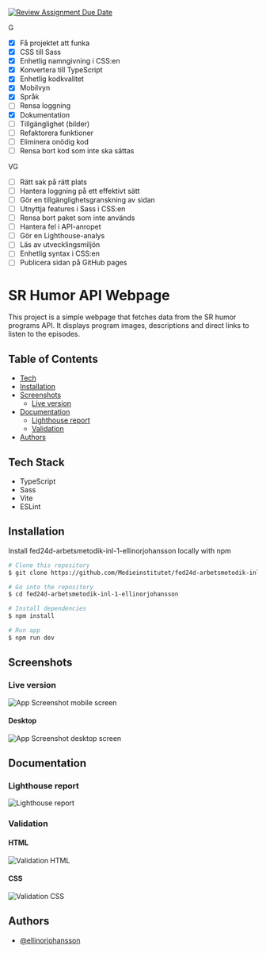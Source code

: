 [![Review Assignment Due Date](https://classroom.github.com/assets/deadline-readme-button-22041afd0340ce965d47ae6ef1cefeee28c7c493a6346c4f15d667ab976d596c.svg)](https://classroom.github.com/a/Bzh4RYwL)

G
- [x] Få projektet att funka
- [x] CSS till Sass
- [x] Enhetlig namngivning i CSS:en
- [x] Konvertera till TypeScript
- [x] Enhetlig kodkvalitet
- [x] Mobilvyn
- [x] Språk
- [ ] Rensa loggning
- [x] Dokumentation
- [ ] Tillgänglighet (bilder)
- [ ] Refaktorera funktioner
- [ ] Eliminera onödig kod
- [ ] Rensa bort kod som inte ska sättas
  
VG
- [ ] Rätt sak på rätt plats
- [ ] Hantera loggning på ett effektivt sätt
- [ ] Gör en tillgänglighetsgranskning av sidan
- [ ] Utnyttja features i Sass i CSS:en
- [ ] Rensa bort paket som inte används
- [ ] Hantera fel i API-anropet
- [ ] Gör en Lighthouse-analys
- [ ] Läs av utvecklingsmiljön
- [ ] Enhetlig syntax i CSS:en
- [ ] Publicera sidan på GitHub pages

# SR Humor API Webpage

This project is a simple webpage that fetches data from the SR humor programs API. It displays program images, descriptions and direct links to listen to the episodes.

## Table of Contents

- [Tech](#tech)
- [Installation](#installation)
- [Screenshots](#screenshots)
  - [Live version](#live-version)
- [Documentation](#documentation)
  - [Lighthouse report](#lighthouse-report)
  - [Validation](#validation)
- [Authors](#authors)

## Tech Stack

- TypeScript
- Sass
- Vite
- ESLint

## Installation

Install fed24d-arbetsmetodik-inl-1-ellinorjohansson locally with npm

```bash
# Clone this repository
$ git clone https://github.com/Medieinstitutet/fed24d-arbetsmetodik-inl-1-ellinorjohansson

# Go into the repository
$ cd fed24d-arbetsmetodik-inl-1-ellinorjohansson

# Install dependencies
$ npm install

# Run app
$ npm run dev
```

## Screenshots

### Live version

![App Screenshot mobile screen](./assets/screenshots/mobile-screenshot.avif)

#### Desktop

![App Screenshot desktop screen](./assets/screenshots/desktop-screenshot.avif)

## Documentation

### Lighthouse report

![Lighthouse report]()

### Validation

#### HTML

![Validation HTML]()

#### CSS

![Validation CSS]()


## Authors

- [@ellinorjohansson](https://www.github.com/ellinorjohansson)
